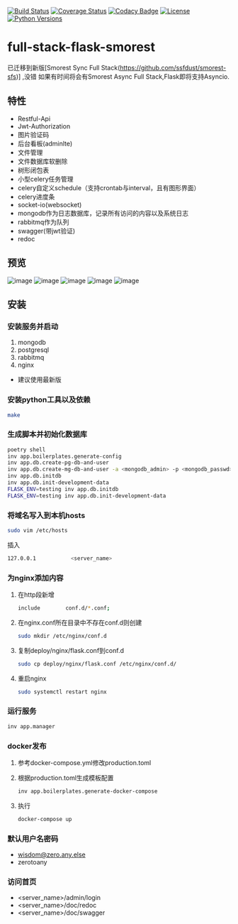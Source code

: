[![Build Status](https://travis-ci.org/ssfdust/full-stack-flask-smorest.svg?branch=master)](https://travis-ci.org/ssfdust/full-stack-flask-smorest)
[![Coverage Status](https://coveralls.io/repos/github/ssfdust/full-stack-flask-smorest/badge.svg?branch=master)](https://coveralls.io/github/ssfdust/full-stack-flask-smorest?branch=master)
[![Codacy Badge](https://api.codacy.com/project/badge/Grade/aa3d7d986faf4e22969c56be5ea3d54d)](https://www.codacy.com/manual/ssfdust/full-stack-flask-smorest?utm_source=github.com&amp;utm_medium=referral&amp;utm_content=ssfdust/full-stack-flask-smorest&amp;utm_campaign=Badge_Grade)
[![License](https://img.shields.io/badge/License-Apache%202.0-blue.svg)](https://opensource.org/licenses/Apache-2.0)
[![Python Versions](https://img.shields.io/badge/python-3.7%20|%203.8-0366d6)](https://www.python.org)

full-stack-flask-smorest
========================

已迁移到新版[Smorest Sync Full Stack(https://github.com/ssfdust/smorest-sfs)] ,没错 如果有时间将会有Smorest Async Full Stack,Flask即将支持Asyncio.

特性
-----------------------

-   Restful-Api
-   Jwt-Authorization
-   图片验证码
-   后台看板(adminlte)
-   文件管理
-   文件数据库软删除
-   树形闭包表
-   小型celery任务管理
-   celery自定义schedule（支持crontab与interval，且有图形界面）
-   celery进度条
-   socket-io(websocket)
-   mongodb作为日志数据库，记录所有访问的内容以及系统日志
-   rabbitmq作为队列
-   swagger(带jwt验证)
-   redoc

预览
-----------------------

![image](https://raw.githubusercontent.com/ssfdust/full-stack-flask-rest-api/master/screenshots/swagger.png)
![image](https://raw.githubusercontent.com/ssfdust/full-stack-flask-rest-api/master/screenshots/redoc.png)
![image](https://raw.githubusercontent.com/ssfdust/full-stack-flask-rest-api/master/screenshots/dashboard.png)
![image](https://raw.githubusercontent.com/ssfdust/full-stack-flask-rest-api/master/screenshots/celery.png)
![image](https://raw.githubusercontent.com/ssfdust/full-stack-flask-rest-api/master/screenshots/files.png)

安装
-----------------------

### **安装服务并启动**

1.  mongodb
2.  postgresql
3.  rabbitmq
4.  nginx

-   建议使用最新版

### **安装python工具以及依赖**

```bash
make
```

### **生成脚本并初始化数据库**

```bash
poetry shell
inv app.boilerplates.generate-config
inv app.db.create-pg-db-and-user
inv app.db.create-mg-db-and-user -a <mongodb_admin> -p <mongodb_passwd>
inv app.db.initdb
inv app.db.init-development-data
FLASK_ENV=testing inv app.db.initdb
FLASK_ENV=testing inv app.db.init-development-data
```

### **将域名写入到本机hosts**

```bash
sudo vim /etc/hosts
```

插入

```bash
127.0.0.1           <server_name>
```

### **为nginx添加内容**

1.  在http段新增


    ```bash
    include        conf.d/*.conf;
    ```

2.  在nginx.conf所在目录中不存在conf.d则创建

    ```bash
    sudo mkdir /etc/nginx/conf.d
    ```

3.  复制deploy/nginx/flask.conf到conf.d


    ```bash
    sudo cp deploy/nginx/flask.conf /etc/nginx/conf.d/
    ```

4.  重启nginx


    ```bash
    sudo systemctl restart nginx
    ```

### **运行服务**

```bash
inv app.manager
```

### **docker发布**

1.  参考docker-compose.yml修改production.toml
2.  根据production.toml生成模板配置


    ```bash
    inv app.boilerplates.generate-docker-compose
    ```

3.  执行


    ```bash
    docker-compose up
    ```

### **默认用户名密码**

-   wisdom@zero.any.else
-   zerotoany

### **访问首页**

-   &lt;server_name>/admin/login
-   &lt;server_name>/doc/redoc
-   &lt;server_name>/doc/swagger
